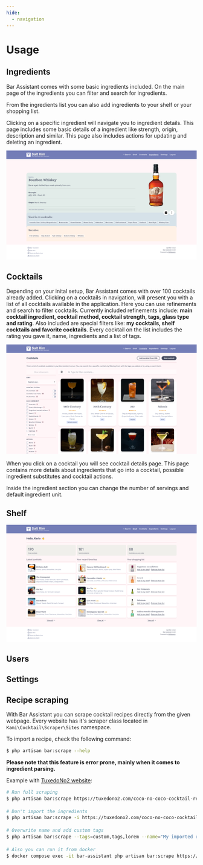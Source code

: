 ```yaml
---
hide:
  - navigation
---
```


# Usage

## Ingredients

Bar Assistant comes with some basic ingredients included. On the main page of the ingredients you can filter and search for ingredients.

From the ingredients list you can also add ingredients to your shelf or your shopping list.

Clicking on a specific ingredient will navigate you to ingredient details. This page includes some basic details of a ingredient like strength, origin, description and similar. This page also includes actions for updating and deleting an ingredient.

![Ingredient details](/assets/screenshots/ingredient-details.png)

## Cocktails

Depending on your inital setup, Bar Assistant comes with over 100 cocktails already added. Clicking on a cocktails in navigation, will present you with a list of all cocktails available in the application. Here you can use refinements and search to filter cocktails. Currently included refinements include: **main cocktail ingredient, cocktail method, cocktail strength, tags, glass type and rating**. Also included are special filters like: **my cocktails, shelf cocktails and favorite cocktails**. Every cocktail on the list includes the rating you gave it, name, ingredients and a list of tags.

![Cocktails list](/assets/screenshots/cocktails-list.png)

When you click on a cocktail you will see cocktail details page. This page contains more details about ingredients that go into a cocktail, possible ingredient substitutes and cocktail actions.

Inside the ingredient section you can change the number of servings and default ingredient unit.

## Shelf

![Shelf](/assets/screenshots/shelf.png)

## Users

## Settings

## Recipe scraping

With Bar Assistant you can scrape cocktail recipes directly from the given webpage. Every website has it's scraper class located in `Kami\Cocktail\Scraper\Sites` namespace.

To import a recipe, check the following command:

``` bash
$ php artisan bar:scrape --help
```

**Please note that this feature is error prone, mainly when it comes to ingredient parsing.**

Example with [TuxedoNo2 website](https://tuxedono2.com/):

``` bash
# Run full scraping
$ php artisan bar:scrape https://tuxedono2.com/coco-no-coco-cocktail-recipe

# Don't import the ingredients
$ php artisan bar:scrape -i https://tuxedono2.com/coco-no-coco-cocktail-recipe

# Overwrite name and add custom tags
$ php artisan bar:scrape --tags=custom,tags,lorem --name="My imported recipe" https://tuxedono2.com/coco-no-coco-cocktail-recipe

# Also you can run it from docker
$ docker compose exec -it bar-assistant php artisan bar:scrape https://tuxedono2.com/coco-no-coco-cocktail-recipe
```
